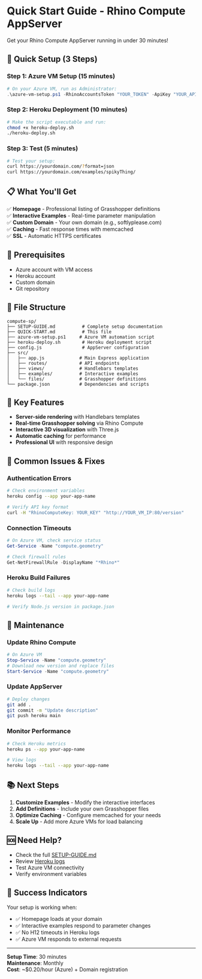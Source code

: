 # Quick Start Guide - Rhino Compute AppServer

Get your Rhino Compute AppServer running in under 30 minutes!

## 🚀 Quick Setup (3 Steps)

### Step 1: Azure VM Setup (15 minutes)
```powershell
# On your Azure VM, run as Administrator:
.\azure-vm-setup.ps1 -RhinoAccountsToken "YOUR_TOKEN" -ApiKey "YOUR_API_KEY" -Port 80
```

### Step 2: Heroku Deployment (10 minutes)
```bash
# Make the script executable and run:
chmod +x heroku-deploy.sh
./heroku-deploy.sh
```

### Step 3: Test (5 minutes)
```bash
# Test your setup:
curl https://yourdomain.com/?format=json
curl https://yourdomain.com/examples/spikyThing/
```

## 📋 What You'll Get

✅ **Homepage** - Professional listing of Grasshopper definitions  
✅ **Interactive Examples** - Real-time parameter manipulation  
✅ **Custom Domain** - Your own domain (e.g., softlyplease.com)  
✅ **Caching** - Fast response times with memcached  
✅ **SSL** - Automatic HTTPS certificates  

## 🔧 Prerequisites

- Azure account with VM access
- Heroku account  
- Custom domain
- Git repository

## 📁 File Structure

```
compute-sp/
├── SETUP-GUIDE.md          # Complete setup documentation
├── QUICK-START.md          # This file
├── azure-vm-setup.ps1     # Azure VM automation script
├── heroku-deploy.sh        # Heroku deployment script
├── config.js               # AppServer configuration
├── src/
│   ├── app.js             # Main Express application
│   ├── routes/            # API endpoints
│   ├── views/             # Handlebars templates
│   ├── examples/          # Interactive examples
│   └── files/             # Grasshopper definitions
└── package.json           # Dependencies and scripts
```

## 🎯 Key Features

- **Server-side rendering** with Handlebars templates
- **Real-time Grasshopper solving** via Rhino Compute
- **Interactive 3D visualization** with Three.js
- **Automatic caching** for performance
- **Professional UI** with responsive design

## 🚨 Common Issues & Fixes

### Authentication Errors
```bash
# Check environment variables
heroku config --app your-app-name

# Verify API key format
curl -H "RhinoComputeKey: YOUR_KEY" "http://YOUR_VM_IP:80/version"
```

### Connection Timeouts
```powershell
# On Azure VM, check service status
Get-Service -Name "compute.geometry"

# Check firewall rules
Get-NetFirewallRule -DisplayName "*Rhino*"
```

### Heroku Build Failures
```bash
# Check build logs
heroku logs --tail --app your-app-name

# Verify Node.js version in package.json
```

## 🔄 Maintenance

### Update Rhino Compute
```powershell
# On Azure VM
Stop-Service -Name "compute.geometry"
# Download new version and replace files
Start-Service -Name "compute.geometry"
```

### Update AppServer
```bash
# Deploy changes
git add .
git commit -m "Update description"
git push heroku main
```

### Monitor Performance
```bash
# Check Heroku metrics
heroku ps --app your-app-name

# View logs
heroku logs --tail --app your-app-name
```

## 📚 Next Steps

1. **Customize Examples** - Modify the interactive interfaces
2. **Add Definitions** - Include your own Grasshopper files
3. **Optimize Caching** - Configure memcached for your needs
4. **Scale Up** - Add more Azure VMs for load balancing

## 🆘 Need Help?

- Check the full [SETUP-GUIDE.md](SETUP-GUIDE.md)
- Review [Heroku logs](https://devcenter.heroku.com/articles/logging)
- Test Azure VM connectivity
- Verify environment variables

## 🎉 Success Indicators

Your setup is working when:
- ✅ Homepage loads at your domain
- ✅ Interactive examples respond to parameter changes
- ✅ No H12 timeouts in Heroku logs
- ✅ Azure VM responds to external requests

---

**Setup Time**: 30 minutes  
**Maintenance**: Monthly  
**Cost**: ~$0.20/hour (Azure) + Domain registration
